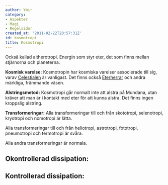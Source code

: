 ```yaml
---
author: Ymir
category:
- Aspekter
- Magi
- Regelsidor
created_at: '2011-02-22T20:57:31Z'
id: kosmotropi
title: Kosmotropi
---
```

Också kallad aitherotropi. Energin som styr eter, det som finns mellan stjärnorna och planeterna.

**Kosmisk varelse:** Kosmotropin har kosmiska varelser associerade till sig, varav [Celestialen] är vanligast. Det finns också [Eterherrar] och andra märkliga, främmande väsen.

**Alstringsmetod:** Kosmotropi går normalt inte att alstra på Mundana, utan kräver att man är i kontakt med eter för att kunna alstra. Det finns ingen kroppslig alstring.

**Transformeringar:** Alla transformeringar till och från skototropi, selenotropi, kryotropi och nomotropi är lätta.

Alla transformeringar till och från heliotropi, astrotropi, fototropi, pneumotropi och termotropi är svåra.

Alla andra transformeringar är normala.

## Okontrollerad dissipation:

## Kontrollerad dissipation:

  [Celestialen]: Celestial
  [Eterherrar]: Eterherre